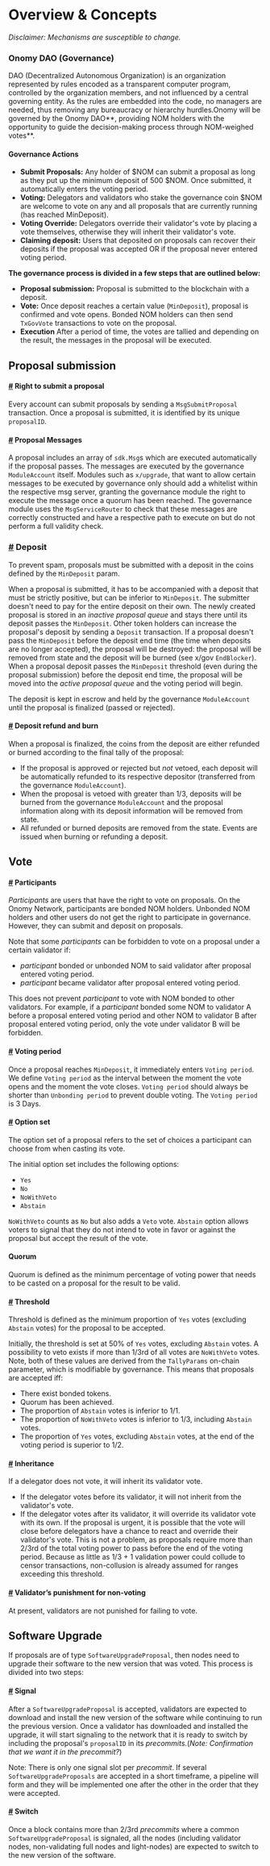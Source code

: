 # Overview & Concepts

_Disclaimer:  Mechanisms are susceptible to change._

### Onomy DAO (Governance) <a href="#onomy-dao-governance" id="onomy-dao-governance"></a>

DAO (Decentralized Autonomous Organization) is an organization represented by rules encoded as a transparent computer program, controlled by the organization members, and not influenced by a central governing entity. As the rules are embedded into the code, no managers are needed, thus removing any bureaucracy or hierarchy hurdles.Onomy will be governed by the Onomy DAO**, providing NOM holders with the opportunity to guide the decision-making process through NOM-weighed votes**.

#### Governance Actions <a href="#governance-actions" id="governance-actions"></a>

* **Submit Proposals:** Any holder of $NOM can submit a proposal as long as they put up the minimum deposit of 500 $NOM. Once submitted, it automatically enters the voting period.
* **Voting:** Delegators and validators who stake the governance coin $NOM are welcome to vote on any and all proposals that are currently running (has reached MinDeposit).
* **Voting Override:** Delegators override their validator's vote by placing a vote themselves, otherwise they will inherit their validator's vote.
* **Claiming deposit:** Users that deposited on proposals can recover their deposits if the proposal was accepted OR if the proposal never entered voting period.

**The governance process is divided in a few steps that are outlined below:**

* **Proposal submission:** Proposal is submitted to the blockchain with a deposit.
* **Vote:** Once deposit reaches a certain value (`MinDeposit`), proposal is confirmed and vote opens. Bonded NOM holders can then send `TxGovVote` transactions to vote on the proposal.
* **Execution** After a period of time, the votes are tallied and depending on the result, the messages in the proposal will be executed.

## Proposal submission

#### [#](https://docs.cosmos.network/v0.46/modules/gov/01\_concepts.html#right-to-submit-a-proposal) Right to submit a proposal <a href="#right-to-submit-a-proposal" id="right-to-submit-a-proposal"></a>

Every account can submit proposals by sending a `MsgSubmitProposal` transaction. Once a proposal is submitted, it is identified by its unique `proposalID`.

#### [#](https://docs.cosmos.network/v0.46/modules/gov/01\_concepts.html#proposal-messages) Proposal Messages <a href="#proposal-messages" id="proposal-messages"></a>

A proposal includes an array of `sdk.Msg`s which are executed automatically if the proposal passes. The messages are executed by the governance `ModuleAccount` itself. Modules such as `x/upgrade`, that want to allow certain messages to be executed by governance only should add a whitelist within the respective msg server, granting the governance module the right to execute the message once a quorum has been reached. The governance module uses the `MsgServiceRouter` to check that these messages are correctly constructed and have a respective path to execute on but do not perform a full validity check.

### [#](https://docs.cosmos.network/v0.46/modules/gov/01\_concepts.html#deposit) Deposit <a href="#deposit" id="deposit"></a>

To prevent spam, proposals must be submitted with a deposit in the coins defined by the `MinDeposit` param.

When a proposal is submitted, it has to be accompanied with a deposit that must be strictly positive, but can be inferior to `MinDeposit`. The submitter doesn't need to pay for the entire deposit on their own. The newly created proposal is stored in an _inactive proposal queue_ and stays there until its deposit passes the `MinDeposit`. Other token holders can increase the proposal's deposit by sending a `Deposit` transaction. If a proposal doesn't pass the `MinDeposit` before the deposit end time (the time when deposits are no longer accepted), the proposal will be destroyed: the proposal will be removed from state and the deposit will be burned (see x/gov `EndBlocker`). When a proposal deposit passes the `MinDeposit` threshold (even during the proposal submission) before the deposit end time, the proposal will be moved into the _active proposal queue_ and the voting period will begin.

The deposit is kept in escrow and held by the governance `ModuleAccount` until the proposal is finalized (passed or rejected).

#### [#](https://docs.cosmos.network/v0.46/modules/gov/01\_concepts.html#deposit-refund-and-burn) Deposit refund and burn <a href="#deposit-refund-and-burn" id="deposit-refund-and-burn"></a>

When a proposal is finalized, the coins from the deposit are either refunded or burned according to the final tally of the proposal:

* If the proposal is approved or rejected but _not_ vetoed, each deposit will be automatically refunded to its respective depositor (transferred from the governance `ModuleAccount`).
* When the proposal is vetoed with greater than 1/3, deposits will be burned from the governance `ModuleAccount` and the proposal information along with its deposit information will be removed from state.
* All refunded or burned deposits are removed from the state. Events are issued when burning or refunding a deposit.

## Vote

#### [#](https://docs.cosmos.network/v0.46/modules/gov/01\_concepts.html#participants) Participants <a href="#participants" id="participants"></a>

_Participants_ are users that have the right to vote on proposals. On the Onomy Network, participants are bonded NOM holders. Unbonded NOM holders and other users do not get the right to participate in governance. However, they can submit and deposit on proposals.

Note that some _participants_ can be forbidden to vote on a proposal under a certain validator if:

* _participant_ bonded or unbonded NOM to said validator after proposal entered voting period.
* _participant_ became validator after proposal entered voting period.

This does not prevent _participant_ to vote with NOM bonded to other validators. For example, if a _participant_ bonded some NOM to validator A before a proposal entered voting period and other NOM to validator B after proposal entered voting period, only the vote under validator B will be forbidden.

#### [#](https://docs.cosmos.network/v0.46/modules/gov/01\_concepts.html#voting-period) Voting period <a href="#voting-period" id="voting-period"></a>

Once a proposal reaches `MinDeposit`, it immediately enters `Voting period`. We define `Voting period` as the interval between the moment the vote opens and the moment the vote closes. `Voting period` should always be shorter than `Unbonding period` to prevent double voting. The `Voting period` is 3 Days.

#### [#](https://docs.cosmos.network/v0.46/modules/gov/01\_concepts.html#option-set) Option set <a href="#option-set" id="option-set"></a>

The option set of a proposal refers to the set of choices a participant can choose from when casting its vote.

The initial option set includes the following options:

* `Yes`
* `No`
* `NoWithVeto`
* `Abstain`

`NoWithVeto` counts as `No` but also adds a `Veto` vote. `Abstain` option allows voters to signal that they do not intend to vote in favor or against the proposal but accept the result of the vote.

#### Quorum <a href="#quorum" id="quorum"></a>

Quorum is defined as the minimum percentage of voting power that needs to be casted on a proposal for the result to be valid.

#### [#](https://docs.cosmos.network/v0.46/modules/gov/01\_concepts.html#threshold) Threshold <a href="#threshold" id="threshold"></a>

Threshold is defined as the minimum proportion of `Yes` votes (excluding `Abstain` votes) for the proposal to be accepted.

Initially, the threshold is set at 50% of `Yes` votes, excluding `Abstain` votes. A possibility to veto exists if more than 1/3rd of all votes are `NoWithVeto` votes. Note, both of these values are derived from the `TallyParams` on-chain parameter, which is modifiable by governance. This means that proposals are accepted iff:

* There exist bonded tokens.
* Quorum has been achieved.
* The proportion of `Abstain` votes is inferior to 1/1.
* The proportion of `NoWithVeto` votes is inferior to 1/3, including `Abstain` votes.
* The proportion of `Yes` votes, excluding `Abstain` votes, at the end of the voting period is superior to 1/2.

#### [#](https://docs.cosmos.network/v0.46/modules/gov/01\_concepts.html#inheritance) Inheritance <a href="#inheritance" id="inheritance"></a>

If a delegator does not vote, it will inherit its validator vote.

* If the delegator votes before its validator, it will not inherit from the validator's vote.
* If the delegator votes after its validator, it will override its validator vote with its own. If the proposal is urgent, it is possible that the vote will close before delegators have a chance to react and override their validator's vote. This is not a problem, as proposals require more than 2/3rd of the total voting power to pass before the end of the voting period. Because as little as 1/3 + 1 validation power could collude to censor transactions, non-collusion is already assumed for ranges exceeding this threshold.

#### [#](https://docs.cosmos.network/v0.46/modules/gov/01\_concepts.html#validator-s-punishment-for-non-voting) Validator’s punishment for non-voting <a href="#validator-s-punishment-for-non-voting" id="validator-s-punishment-for-non-voting"></a>

At present, validators are not punished for failing to vote.

## Software Upgrade <a href="#software-upgrade" id="software-upgrade"></a>

If proposals are of type `SoftwareUpgradeProposal`, then nodes need to upgrade their software to the new version that was voted. This process is divided into two steps:

#### [#](https://docs.cosmos.network/v0.46/modules/gov/01\_concepts.html#signal) Signal <a href="#signal" id="signal"></a>

After a `SoftwareUpgradeProposal` is accepted, validators are expected to download and install the new version of the software while continuing to run the previous version. Once a validator has downloaded and installed the upgrade, it will start signaling to the network that it is ready to switch by including the proposal's `proposalID` in its _precommits_.(_Note: Confirmation that we want it in the precommit?_)

Note: There is only one signal slot per _precommit_. If several `SoftwareUpgradeProposals` are accepted in a short timeframe, a pipeline will form and they will be implemented one after the other in the order that they were accepted.

#### [#](https://docs.cosmos.network/v0.46/modules/gov/01\_concepts.html#switch) Switch <a href="#switch" id="switch"></a>

Once a block contains more than 2/3rd _precommits_ where a common `SoftwareUpgradeProposal` is signaled, all the nodes (including validator nodes, non-validating full nodes and light-nodes) are expected to switch to the new version of the software.

#### &#x20;<a href="#governance-address" id="governance-address"></a>
